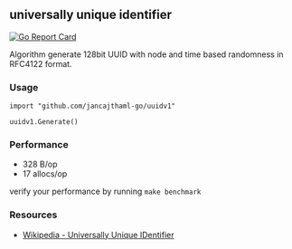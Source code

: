## universally unique identifier

[![Go Report Card](https://goreportcard.com/badge/jancajthaml-go/uuid)](https://goreportcard.com/report/jancajthaml-go/uuidv1)

Algorithm generate 128bit UUID with node and time based randomness in RFC4122 format.

### Usage ###

```
import "github.com/jancajthaml-go/uuidv1"

uuidv1.Generate()
```

### Performance ###

- 328 B/op
- 17 allocs/op


verify your performance by running `make benchmark`

### Resources ###

* [Wikipedia - Universally Unique IDentifier](https://en.wikipedia.org/wiki/Universally_unique_identifier)
